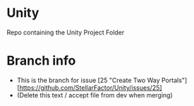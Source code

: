 # Unity
Repo containing the Unity Project Folder

# Branch info
- This is the branch for issue [25 "Create Two Way Portals"][https://github.com/StellarFactor/Unity/issues/25]
- (Delete this text / accept file from dev when merging)

